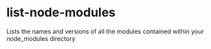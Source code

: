 # list-node-modules
Lists the names and versions of all the modules contained within your node_modules directory
